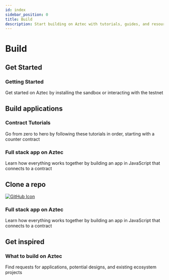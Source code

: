 ```yaml
---
id: index
sidebar_position: 0
title: Build
description: Start building on Aztec with tutorials, guides, and resources for smart contract development and dApp creation.
---
```


# Build

## Get Started

<div className="card-container full-width">
  <Card shadow='tl' link='developers/getting_started'>
    <CardHeader>
      <h3>Getting Started</h3>
    </CardHeader>
    <CardBody>
     Get started on Aztec by installing the sandbox or interacting with the testnet
    </CardBody>
  </Card>
</div>

## Build applications

<div className="card-container">
  <Card shadow='tl' link='developers/tutorials/codealong/contract_tutorials/counter_contract'>
    <CardHeader>
      <h3>Contract Tutorials</h3>
    </CardHeader>
    <CardBody>
      Go from zero to hero by following these tutorials in order, starting with a counter contract
    </CardBody>
  </Card>

  <Card shadow='tl' link='developers/tutorials/codealong/js_tutorials/simple_dapp'>
    <CardHeader>
      <h3>Full stack app on Aztec</h3>
    </CardHeader>
    <CardBody>
     Learn how everything works together by building an app in JavaScript that connects to a contract
    </CardBody>
  </Card>
</div>

## Clone a repo

<Card shadow='tl' link='https://github.com/AztecProtocol/aztec-starter'>
  <a href="https://github.com/AztecProtocol/aztec-starter" target="_blank" rel="noopener noreferrer">
    <img
      src="@site/static/img/logos/github_light_mode.svg"
      style={{
        width: '30px',
        height: '30px',
        marginLeft: '8px',
        paddingLeft: '8px',
        paddingTop: '10px'
      }}
      alt="GitHub Icon"
    />
  </a>
  <CardHeader>
    <h3>Full stack app on Aztec</h3>
  </CardHeader>
  <CardBody>
    Learn how everything works together by building an app in JavaScript that connects to a contract
  </CardBody>
</Card>

## Get inspired

<div className="card-container full-width">
  <Card shadow='tl' link='/developers/inspiration'>
    <CardHeader>
      <h3>What to build on Aztec</h3>
    </CardHeader>
    <CardBody>
      Find requests for applications, potential designs, and existing ecosystem projects
    </CardBody>
  </Card>
</div>
